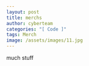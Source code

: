 ```yaml
---
layout: post
title: merchs
author: cyberteam
categories: "[ Code ]"
tags: Merch
image: /assets/images/11.jpg
---
```

much stuff
